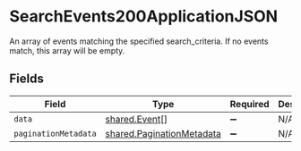 # SearchEvents200ApplicationJSON

An array of events matching the specified search_criteria. If no events match, this array will be empty.


## Fields

| Field                                                                  | Type                                                                   | Required                                                               | Description                                                            |
| ---------------------------------------------------------------------- | ---------------------------------------------------------------------- | ---------------------------------------------------------------------- | ---------------------------------------------------------------------- |
| `data`                                                                 | [shared.Event](../../models/shared/event.md)[]                         | :heavy_minus_sign:                                                     | N/A                                                                    |
| `paginationMetadata`                                                   | [shared.PaginationMetadata](../../models/shared/paginationmetadata.md) | :heavy_minus_sign:                                                     | N/A                                                                    |